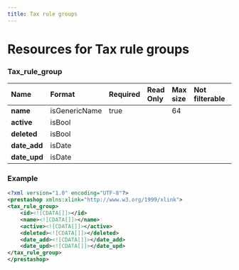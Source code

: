 ```yaml
---
title: Tax rule groups
---
```


# Resources for Tax rule groups

### Tax_rule_group

|     Name     |    Format     | Required | Read Only | Max size | Not filterable | Description |
| :----------- | :------------ | :------- | :-------- | :------- | :------------- | :---------- |
| **name**     | isGenericName | true     |           | 64       |                |             |
| **active**   | isBool        |          |           |          |                |             |
| **deleted**  | isBool        |          |           |          |                |             |
| **date_add** | isDate        |          |           |          |                |             |
| **date_upd** | isDate        |          |           |          |                |             |


### Example

```xml
<?xml version="1.0" encoding="UTF-8"?>
<prestashop xmlns:xlink="http://www.w3.org/1999/xlink">
<tax_rule_group>
	<id><![CDATA[]]></id>
	<name><![CDATA[]]></name>
	<active><![CDATA[]]></active>
	<deleted><![CDATA[]]></deleted>
	<date_add><![CDATA[]]></date_add>
	<date_upd><![CDATA[]]></date_upd>
</tax_rule_group>
</prestashop>

```

